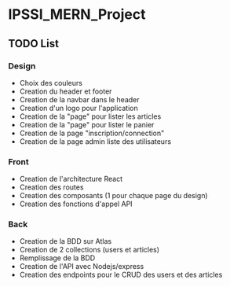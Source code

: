 # IPSSI_MERN_Project

## TODO List

### Design

* Choix des couleurs
* Creation du header et footer
* Creation de la navbar dans le header
* Creation d'un logo pour l'application
* Creation de la "page" pour lister les articles
* Creation de la "page" pour lister le panier
* Creation de la page "inscription/connection"
* Creation de la page admin liste des utilisateurs

### Front

* Creation de l'architecture React
* Creation des routes
* Creation des composants (1 pour chaque page du design)
* Creation des fonctions d'appel API

### Back

* Creation de la BDD sur Atlas
* Creation de 2 collections (users et articles)
* Remplissage de la BDD
* Creation de l'API avec Nodejs/express
* Creation des endpoints pour le CRUD des users et des articles